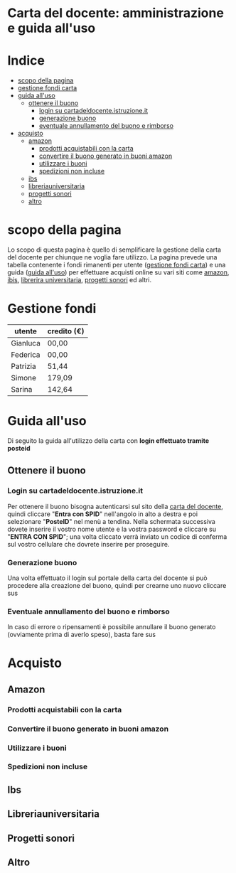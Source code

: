 # Carta del docente: amministrazione e guida all'uso


# Indice
- [scopo della pagina](#scopo-della-pagina)
- [gestione fondi carta](#gestione-fondi)
- [guida all'uso](#guida-alluso)
  - [ottenere il buono](#ottenere-il-buono)
    - [login su cartadeldocente.istruzione.it](#login-su-cartadeldocenteistruzioneit)
    - [generazione buono](#generazione-buono)
    - [eventuale annullamento del buono e rimborso](#eventuale-annullamento-del-buono-e-rimborso)
- [acquisto](#acquisto)
  - [amazon](#amazon)
    - [prodotti acquistabili con la carta](#)
    - [convertire il buono generato in buoni amazon](#)
    - [utilizzare i buoni](#)
    - [spedizioni non incluse](#)
  - [ibs](#ibs)
  - [libreriauniversitaria](#libreriauniversitaria)
  - [progetti sonori](#progetti-sonori)
  - [altro](#altro)


# scopo della pagina
Lo scopo di questa pagina è quello di semplificare la gestione della carta del docente per chiunque ne voglia fare utilizzo.
La pagina prevede una tabella contenente i fondi rimanenti per utente ([gestione fondi carta](#gestione-fondi)) e una guida ([guida all'uso](#guida-alluso)) per effettuare acquisti online su vari siti come [amazon](https://www.amazon.it/), [ibis](https://www.ibs.it/), [librerira universitaria](https://www.libreriauniversitaria.it/), [progetti sonori](https://www.progettisonori.it/) ed altri.


# Gestione fondi
| **utente** | **credito (€)** |
| --- | --- |
| Gianluca | 00,00 |
| Federica | 00,00 |
| Patrizia | 51,44 |
| Simone   | 179,09 |
| Sarina   | 142,64 |


# Guida all'uso
Di seguito la guida all'utilizzo della carta con **login effettuato tramite posteid**


## Ottenere il buono
### Login su cartadeldocente.istruzione.it
Per ottenere il buono bisogna autenticarsi sul sito della [carta del docente](https://www.cartadeldocente.istruzione.it/#/), quindi cliccare "**Entra con SPID**" nell'angolo in alto a destra e poi selezionare "**PosteID**" nel menù a tendina. Nella schermata successiva dovete inserire il vostro nome utente e la vostra password e cliccare su "**ENTRA CON SPID**"; una volta cliccato verrà inviato un codice di conferma sul vostro cellulare che dovrete inserire per proseguire.

### Generazione buono
Una volta effettuato il login sul portale della carta del docente si può procedere alla creazione del buono, quindi per crearne uno nuovo cliccare sus

### Eventuale annullamento del buono e rimborso
In caso di errore o ripensamenti è possibile annullare il buono generato (ovviamente prima di averlo speso), basta fare sus

# Acquisto

## Amazon
### Prodotti acquistabili con la carta
### Convertire il buono generato in buoni amazon
### Utilizzare i buoni
### Spedizioni non incluse

## Ibs
## Libreriauniversitaria
## Progetti sonori
## Altro
